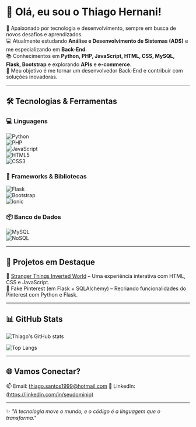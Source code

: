 # 👋 Olá, eu sou o Thiago Hernani!  

🎯 Apaixonado por tecnologia e desenvolvimento, sempre em busca de novos desafios e aprendizados.  
💻 Atualmente estudando **Análise e Desenvolvimento de Sistemas (ADS)** e me especializando em **Back-End**.  
📚 Conhecimentos em **Python, PHP, JavaScript, HTML, CSS, MySQL, Flask, Bootstrap** e explorando **APIs** e **e-commerce**.  
🚀 Meu objetivo é me tornar um desenvolvedor Back-End e contribuir com soluções inovadoras.  

---

## 🛠️ Tecnologias & Ferramentas  

### 💻 Linguagens  
![Python](https://img.shields.io/badge/Python-3776AB?style=for-the-badge&logo=python&logoColor=white)  
![PHP](https://img.shields.io/badge/PHP-777BB4?style=for-the-badge&logo=php&logoColor=white)  
![JavaScript](https://img.shields.io/badge/JavaScript-F7DF1E?style=for-the-badge&logo=javascript&logoColor=black)  
![HTML5](https://img.shields.io/badge/HTML5-E34F26?style=for-the-badge&logo=html5&logoColor=white)  
![CSS3](https://img.shields.io/badge/CSS3-1572B6?style=for-the-badge&logo=css3&logoColor=white)  

### 🧩 Frameworks & Bibliotecas  
![Flask](https://img.shields.io/badge/Flask-000000?style=for-the-badge&logo=flask&logoColor=white)  
![Bootstrap](https://img.shields.io/badge/Bootstrap-7952B3?style=for-the-badge&logo=bootstrap&logoColor=white)  
![Ionic](https://img.shields.io/badge/Ionic-3880FF?style=for-the-badge&logo=ionic&logoColor=white)  

### 📦 Banco de Dados  
![MySQL](https://img.shields.io/badge/MySQL-4479A1?style=for-the-badge&logo=mysql&logoColor=white)  
![NoSQL](https://img.shields.io/badge/NoSQL-008000?style=for-the-badge&logo=mongodb&logoColor=white)  

---

## 📌 Projetos em Destaque  
🔗 [Stranger Things Inverted World](https://thiagohernani.github.io/Stranger-Things-Inverted-World/) – Uma experiência interativa com HTML, CSS e JavaScript.  
🔗 Fake Pinterest (em Flask + SQLAlchemy) – Recriando funcionalidades do Pinterest com Python e Flask.  

---

## 📊 GitHub Stats  
![Thiago's GitHub stats](https://github-readme-stats.vercel.app/api?username=thiagohernani&show_icons=true&theme=dracula)  

![Top Langs](https://github-readme-stats.vercel.app/api/top-langs/?username=thiagohernani&layout=compact&theme=dracula)  

---

## 🌐 Vamos Conectar?  
📫 Email: thiago.santos1999@hotmail.com
💼 LinkedIn: [(https://linkedin.com/in/seudominio)](https://www.linkedin.com/in/thiagohernani1999/)  

---

✨ *"A tecnologia move o mundo, e o código é a linguagem que o transforma."*  
